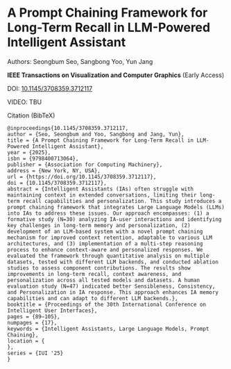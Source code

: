 # A Prompt Chaining Framework for Long-Term Recall in LLM-Powered Intelligent Assistant

Authors: Seongbum Seo, Sangbong Yoo, Yun Jang

**IEEE Transactions on Visualization and Computer Graphics** (Early Access)

DOI: [10.1145/3708359.3712117](https://dl.acm.org/doi/10.1145/3708359.3712117)

VIDEO: TBU


Citation (BibTeX)
```
@inproceedings{10.1145/3708359.3712117,
author = {Seo, Seongbum and Yoo, Sangbong and Jang, Yun},
title = {A Prompt Chaining Framework for Long-Term Recall in LLM-Powered Intelligent Assistant},
year = {2025},
isbn = {9798400713064},
publisher = {Association for Computing Machinery},
address = {New York, NY, USA},
url = {https://doi.org/10.1145/3708359.3712117},
doi = {10.1145/3708359.3712117},
abstract = {Intelligent Assistants (IAs) often struggle with maintaining context in extended conversations, limiting their long-term recall capabilities and personalization. This study introduces a prompt chaining framework that integrates Large Language Models (LLMs) into IAs to address these issues. Our approach encompasses: (1) a formative study (N=30) analyzing IA-user interactions and identifying key challenges in long-term memory and personalization, (2) development of an LLM-based system with a novel prompt chaining mechanism for improved context retention, adaptable to various LLM architectures, and (3) implementation of a multi-step reasoning process to enhance context-aware and personalized responses. We evaluated the framework through quantitative analysis on multiple datasets, tested with different LLM backends, and conducted ablation studies to assess component contributions. The results show improvements in long-term recall, context awareness, and personalization across all tested models and datasets. A human evaluation study (N=47) indicated better Sensibleness, Consistency, and Personalization in IA response. This approach enhances IA memory capabilities and can adapt to different LLM backends.},
booktitle = {Proceedings of the 30th International Conference on Intelligent User Interfaces},
pages = {89–105},
numpages = {17},
keywords = {Intelligent Assistants, Large Language Models, Prompt Chaining},
location = {
},
series = {IUI '25}
}
```

